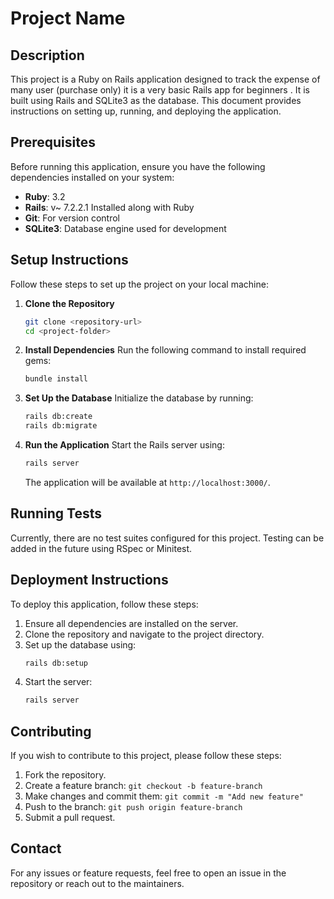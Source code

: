 # Project Name

## Description
This project is a Ruby on Rails application designed to track the expense of many user (purchase only) it is a very basic Rails app for beginners . It is built using Rails and SQLite3 as the database. This document provides instructions on setting up, running, and deploying the application.

## Prerequisites
Before running this application, ensure you have the following dependencies installed on your system:

- **Ruby**: 3.2
- **Rails**: v~ 7.2.2.1 Installed along with Ruby
- **Git**: For version control
- **SQLite3**: Database engine used for development

## Setup Instructions

Follow these steps to set up the project on your local machine:

1. **Clone the Repository**
   ```sh
   git clone <repository-url>
   cd <project-folder>
   ```

2. **Install Dependencies**
   Run the following command to install required gems:
   ```sh
   bundle install
   ```

3. **Set Up the Database**
   Initialize the database by running:
   ```sh
   rails db:create
   rails db:migrate
   ```

4. **Run the Application**
   Start the Rails server using:
   ```sh
   rails server
   ```
   The application will be available at `http://localhost:3000/`.

## Running Tests
Currently, there are no test suites configured for this project. Testing can be added in the future using RSpec or Minitest.

## Deployment Instructions
To deploy this application, follow these steps:

1. Ensure all dependencies are installed on the server.
2. Clone the repository and navigate to the project directory.
3. Set up the database using:
   ```sh
   rails db:setup
   ```
4. Start the server:
   ```sh
   rails server 
   ```

## Contributing
If you wish to contribute to this project, please follow these steps:

1. Fork the repository.
2. Create a feature branch: `git checkout -b feature-branch`
3. Make changes and commit them: `git commit -m "Add new feature"`
4. Push to the branch: `git push origin feature-branch`
5. Submit a pull request.

## Contact
For any issues or feature requests, feel free to open an issue in the repository or reach out to the maintainers.

